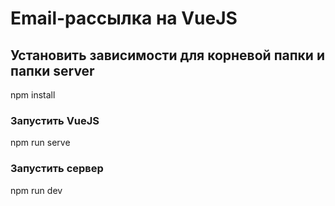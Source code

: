 # Email-рассылка на VueJS

## Установить зависимости для корневой папки и папки server
npm install

### Запустить VueJS
npm run serve

### Запустить сервер
npm run dev
